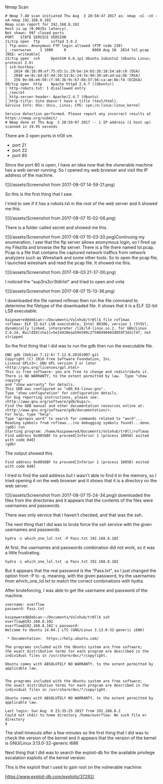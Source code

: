 Nmap Scan

```
# Nmap 7.40 scan initiated Thu Aug  3 20:58:47 2017 as: nmap -sC -sV -oA nmap 192.168.8.102
Nmap scan report for 192.168.8.102
Host is up (0.0035s latency).
Not shown: 997 closed ports
PORT   STATE SERVICE VERSION
21/tcp open  ftp     vsftpd 3.0.2
| ftp-anon: Anonymous FTP login allowed (FTP code 230)
|_-rwxrwxrwx    1 1000     0            8068 Aug 10  2014 lol.pcap [NSE: writeable]
22/tcp open  ssh     OpenSSH 6.6.1p1 Ubuntu 2ubuntu2 (Ubuntu Linux; protocol 2.0)
| ssh-hostkey: 
|   1024 d6:18:d9:ef:75:d3:1c:29:be:14:b5:2b:18:54:a9:c0 (DSA)
|   2048 ee:8c:64:87:44:39:53:8c:24:fe:9d:39:a9:ad:ea:db (RSA)
|_  256 0e:66:e6:50:cf:56:3b:9c:67:8b:5f:56:ca:ae:6b:f4 (ECDSA)
80/tcp open  http    Apache httpd 2.4.7 ((Ubuntu))
| http-robots.txt: 1 disallowed entry 
|_/secret
|_http-server-header: Apache/2.4.7 (Ubuntu)
|_http-title: Site doesn't have a title (text/html).
Service Info: OSs: Unix, Linux; CPE: cpe:/o:linux:linux_kernel

Service detection performed. Please report any incorrect results at https://nmap.org/submit/ .
# Nmap done at Thu Aug  3 20:59:07 2017 -- 1 IP address (1 host up) scanned in 19.95 seconds
```

There are 3 open ports in tr0ll vm

* port 21
* port 22
* port 80

Since the port 80 is open, I have an idea now that the vlunerable machine has a web server running. So I opened my web browser and visit the IP address of the machine.

![](/assets/Screenshot from 2017-08-07 14-59-21.png)

So this is the first thing that I saw.

I tried to see if it has a robots.txt in the root of the web server and it showed me this.

![](/assets/Screenshot from 2017-08-07 15-02-06.png)

There is a folder called secret and showed me this.

![](/assets/Screenshot from 2017-08-07 15-03-20.png)Continuing my enumeration, I saw that the ftp server allows anonymous login, so I fired up my Filezilla and browse the ftp server. There is a file there named lol.pcap. Pcap is a file that contains the captured network traffics from network analyzers such as Wireshark and some other tools. So to open the pcap file, I launched wireshark and read the pcap file. It showed me this.

![](/assets/Screenshot from 2017-08-03 21-37-00.png)

I noticed the "sup3rs3cr3tdirlol" and tried to open and voila

![](/assets/Screenshot from 2017-08-07 15-13-36.png)

I downloaded the file named roflmao then run the file command to determine the filetype of the downloaded file. It shows that it is a ELF 32-bit LSB executable.

```
kaipowered@debian:~/Documents/Vulnhub/tr0ll$ file roflmao 
roflmao: ELF 32-bit LSB executable, Intel 80386, version 1 (SYSV), dynamically linked, interpreter /lib/ld-linux.so.2, for GNU/Linux 2.6.24, BuildID[sha1]=5e14420eaa59e599c2f508490483d959f3d2cf4f, not stripped
```

So the first thing that I did was to run the gdb then run the executable file.

```
GNU gdb (Debian 7.12-6) 7.12.0.20161007-git
Copyright (C) 2016 Free Software Foundation, Inc.
License GPLv3+: GNU GPL version 3 or later <http://gnu.org/licenses/gpl.html>
This is free software: you are free to change and redistribute it.
There is NO WARRANTY, to the extent permitted by law.  Type "show copying"
and "show warranty" for details.
This GDB was configured as "x86_64-linux-gnu".
Type "show configuration" for configuration details.
For bug reporting instructions, please see:
<http://www.gnu.org/software/gdb/bugs/>.
Find the GDB manual and other documentation resources online at:
<http://www.gnu.org/software/gdb/documentation/>.
For help, type "help".
Type "apropos word" to search for commands related to "word"...
Reading symbols from roflmao...(no debugging symbols found)...done.
(gdb) run
Starting program: /home/kaipowered/Documents/Vulnhub/tr0ll/roflmao 
Find address 0x0856BF to proceed[Inferior 1 (process 10058) exited with code 040]
(gdb) 

```

The output showed this

```
Find address 0x0856BF to proceed[Inferior 1 (process 10058) exited with code 040]
```

I tried to find the said address but I wasn't able to find it in the memory, so I tried opening it on the web browser and it shows that it is a directory on the web server.

![](/assets/Screenshot from 2017-08-07 15-24-34.png)I downloaded the files from the directories and it appears that the contents of the files were usernames and passwords.

There was only service that I haven't checked, and that was the ssh.

The next thing that I did was to brute force the ssh service with the given usernames and passwords. 

```
hydra -L which_one_lol.txt -P Pass.txt 192.168.8.102
```

At first, the usernames and passwords combination did not work, so it was a little frustrating.

```
hydra -L which_one_lol.txt -p Pass.txt 192.168.8.102
```

But it appears that the real password is the "Pass.txt", so I just changed the option from -P to -p, meaning, with the given password, try the usernames from which\_one\_lol.txt to match the correct combinations with hydra.

After bruteforcing, I was able to get the username and password of the machine.

```
username: overflow
password: Pass.txt
```

```
kaipowered@debian:~/Documents/Vulnhub/tr0ll$ ssh overflow@192.168.8.102
overflow@192.168.8.102's password: 
Welcome to Ubuntu 14.04.1 LTS (GNU/Linux 3.13.0-32-generic i686)

 * Documentation:  https://help.ubuntu.com/

The programs included with the Ubuntu system are free software;
the exact distribution terms for each program are described in the
individual files in /usr/share/doc/*/copyright.

Ubuntu comes with ABSOLUTELY NO WARRANTY, to the extent permitted by
applicable law.


The programs included with the Ubuntu system are free software;
the exact distribution terms for each program are described in the
individual files in /usr/share/doc/*/copyright.

Ubuntu comes with ABSOLUTELY NO WARRANTY, to the extent permitted by
applicable law.

Last login: Sun Aug  6 23:35:25 2017 from 192.168.8.2
Could not chdir to home directory /home/overflow: No such file or directory
$ 
```

The shell timeouts after a few minutes so the first thing that I did was to check the version of the kernel and it appears that the version of the kernel is GNU/Linux 3.13.0-32-generic i686

Next thing that I did was to search the exploit-db for the available privilege escalation exploits of the kernel version.

This is the exploit that I used to gain root on the vulnerable machine:

https://www.exploit-db.com/exploits/37292/



